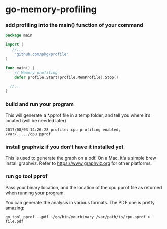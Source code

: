 # go-memory-profiling

### add profiling into the main() function of your command
```go
package main

import (
   //...
	"github.com/pkg/profile"
)

func main() {
	// Memory profiling
	defer profile.Start(profile.MemProfile).Stop()

  //...
}
```

### build and run your program
This will generate a *.pprof file in a temp folder, and tell you where it’s located (will be needed later)

```log
2017/08/03 14:26:28 profile: cpu profiling enabled, /var/...../cpu.pprof
```

### install graphviz if you don’t have it installed yet
This is used to generate the graph on a pdf. On a Mac, it’s a simple brew install graphviz. Refer to https://www.graphviz.org for other platforms.


###  run go tool pprof
Pass your binary location, and the location of the cpu.pprof file as returned when running your program.

You can generate the analysis in various formats. The PDF one is pretty amazing:

```shell
go tool pprof --pdf ~/go/bin/yourbinary /var/path/to/cpu.pprof > file.pdf
```

